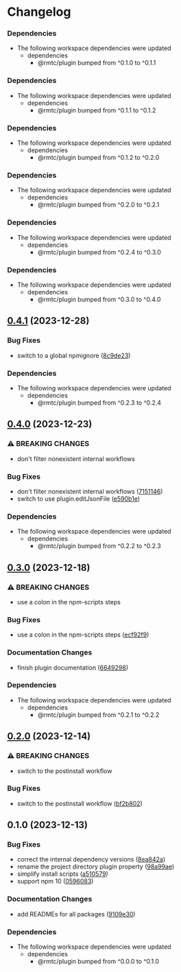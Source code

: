 # Changelog

### Dependencies

* The following workspace dependencies were updated
  * dependencies
    * @rmtc/plugin bumped from ^0.1.0 to ^0.1.1

### Dependencies

* The following workspace dependencies were updated
  * dependencies
    * @rmtc/plugin bumped from ^0.1.1 to ^0.1.2

### Dependencies

* The following workspace dependencies were updated
  * dependencies
    * @rmtc/plugin bumped from ^0.1.2 to ^0.2.0

### Dependencies

* The following workspace dependencies were updated
  * dependencies
    * @rmtc/plugin bumped from ^0.2.0 to ^0.2.1

### Dependencies

* The following workspace dependencies were updated
  * dependencies
    * @rmtc/plugin bumped from ^0.2.4 to ^0.3.0

### Dependencies

* The following workspace dependencies were updated
  * dependencies
    * @rmtc/plugin bumped from ^0.3.0 to ^0.4.0

## [0.4.1](https://github.com/rowanmanning/toolchain/compare/plugin-npm-scripts-v0.4.0...plugin-npm-scripts-v0.4.1) (2023-12-28)


### Bug Fixes

* switch to a global npmignore ([8c9de23](https://github.com/rowanmanning/toolchain/commit/8c9de2325e0783d1471cbd0f17a684d5eb301246))


### Dependencies

* The following workspace dependencies were updated
  * dependencies
    * @rmtc/plugin bumped from ^0.2.3 to ^0.2.4

## [0.4.0](https://github.com/rowanmanning/toolchain/compare/plugin-npm-scripts-v0.3.0...plugin-npm-scripts-v0.4.0) (2023-12-23)


### ⚠ BREAKING CHANGES

* don't filter nonexistent internal workflows

### Bug Fixes

* don't filter nonexistent internal workflows ([7151146](https://github.com/rowanmanning/toolchain/commit/7151146e0077d401ac64dbd346756b0d85f47000))
* switch to use plugin.editJsonFile ([e590b1e](https://github.com/rowanmanning/toolchain/commit/e590b1ef38bbf3ea7d45da72fc9593db84c80867))


### Dependencies

* The following workspace dependencies were updated
  * dependencies
    * @rmtc/plugin bumped from ^0.2.2 to ^0.2.3

## [0.3.0](https://github.com/rowanmanning/toolchain/compare/plugin-npm-scripts-v0.2.3...plugin-npm-scripts-v0.3.0) (2023-12-18)


### ⚠ BREAKING CHANGES

* use a colon in the npm-scripts steps

### Bug Fixes

* use a colon in the npm-scripts steps ([ecf92f9](https://github.com/rowanmanning/toolchain/commit/ecf92f9a5a0e4eb882928b03c5486c9a07fff330))


### Documentation Changes

* finish plugin documentation ([6649298](https://github.com/rowanmanning/toolchain/commit/66492985257fa151576c904d881a3803b55aa863))


### Dependencies

* The following workspace dependencies were updated
  * dependencies
    * @rmtc/plugin bumped from ^0.2.1 to ^0.2.2

## [0.2.0](https://github.com/rowanmanning/toolchain/compare/plugin-npm-scripts-v0.1.1...plugin-npm-scripts-v0.2.0) (2023-12-14)


### ⚠ BREAKING CHANGES

* switch to the postinstall workflow

### Bug Fixes

* switch to the postinstall workflow ([bf2b802](https://github.com/rowanmanning/toolchain/commit/bf2b802aac8b57f644f7d9385d6ca985e77d4eb8))

## 0.1.0 (2023-12-13)


### Bug Fixes

* correct the internal dependency versions ([8ea842a](https://github.com/rowanmanning/toolchain/commit/8ea842a9ecb6bce2a075896b316c1108149b8f28))
* rename the project directory plugin property ([98a99ae](https://github.com/rowanmanning/toolchain/commit/98a99ae8927d6ea34f5965b7564584a458b9f71b))
* simplify install scripts ([a510579](https://github.com/rowanmanning/toolchain/commit/a510579de17e4e1ea9e63964749ad0f0c7bab9e2))
* support npm 10 ([0596083](https://github.com/rowanmanning/toolchain/commit/05960837bbf1637f258a4080971b3f36364dc2cd))


### Documentation Changes

* add READMEs for all packages ([9109e30](https://github.com/rowanmanning/toolchain/commit/9109e304fb3b2d1a810e1fc948fef2b325be1099))


### Dependencies

* The following workspace dependencies were updated
  * dependencies
    * @rmtc/plugin bumped from ^0.0.0 to ^0.1.0
